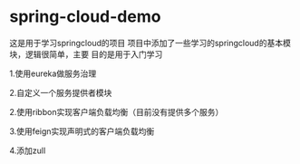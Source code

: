 # spring-cloud-demo
这是用于学习springcloud的项目
项目中添加了一些学习的springcloud的基本模块，逻辑很简单，主要
目的是用于入门学习

1.使用eureka做服务治理

2.自定义一个服务提供者模块

2.使用ribbon实现客户端负载均衡（目前没有提供多个服务）

3.使用feign实现声明式的客户端负载均衡


4.添加zull
